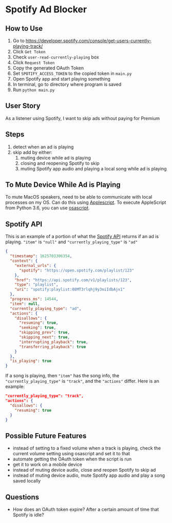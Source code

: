 # Spotify Ad Blocker

## How to Use
1. Go to https://developer.spotify.com/console/get-users-currently-playing-track/
1. Click `Get Token`
1. Check `user-read-currently-playing` box
1. Click `Request Token`
1. Copy the generated OAuth Token
1. Set `SPOTIFY_ACCESS_TOKEN` to the copied token in `main.py`
1. Open Spotify app and start playing something
1. In terminal, go to directory where program is saved
1. Run `python main.py`

## User Story
As a listener using Spotify, I want to skip ads without paying for Premium

## Steps
1. detect when an ad is playing
1. skip add by either:
    1. muting device while ad is playing
    1. closing and reopening Spotify to skip
    1. muting Spotify app audio and playing a local song while ad is playing


## To Mute Device While Ad is Playing
To mute MacOS speakers, need to be able to communicate with local processes on
my OS.
Can do this using [Applescript](https://wiki.python.org/moin/MacPython/AppleScript).
To execute AppleScript from Python 3.6, you can use [osascript](https://ss64.com/osx/osascript.html).

## Spotify API
This is an example of a portion of what the [Spotify API](https://developer.spotify.com/console/get-users-currently-playing-track) returns if an ad is playing. `"item"` is `"null"` and `"currently_playing_type"` is `"ad"`

```json
{
  "timestamp": 1625703306354,
  "context": {
    "external_urls": {
      "spotify": "https://open.spotify.com/playlist/123"
    },
    "href": "https://api.spotify.com/v1/playlists/123",
    "type": "playlist",
    "uri": "spotify:playlist:08MT3rlqhj9y3oiIdbAjx1"
  },
  "progress_ms": 14544,
  "item": null,
  "currently_playing_type": "ad",
  "actions": {
    "disallows": {
      "resuming": true,
      "seeking": true,
      "skipping_prev": true,
      "skipping_next": true,
      "interrupting_playback": true,
      "transferring_playback": true
    }
  },
  "is_playing": true
}
```

If a song is playing, then `"item"` has the song info, the `"currently_playing_type"` is `"track"`, and the `"actions"` differ. Here is an example:

```json
"currently_playing_type": "track",
"actions": {
  "disallows": {
    "resuming": true
  }
}
```

## Possible Future Features
* instead of setting to a fixed volume when a track is playing, check the
current volume setting using osascript and set it to that
* automate getting the OAuth token when the script is run
* get it to work on a mobile device
* instead of muting device audio, close and reopen Spotify to skip ad
* instead of muting device audio, mute Spotify app audio and play a song saved locally


## Questions
* How does an OAuth token expire? After a certain amount of time that Spotify is
idle?


